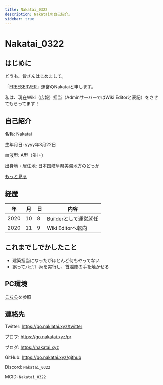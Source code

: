 ```yaml
---
title: Nakatai_0322
description: Nakataiの自己紹介。
sidebar: true
---
```

# Nakatai_0322

## はじめに

どうも、皆さんはじめまして。

「[FREESERVER](https://freeserver.pro/)」運営のNakataiと申します。

私は、現在Wiki（広報）担当（AdminサーバーではWiki Editorと表記）をさせてもらってます！

## 自己紹介

名称: Nakatai

生年月日: yyyy年3月22日

血液型: A型（RH+）

出身地・居住地: 日本国岐阜県美濃地方のどっか

[もっと見る](https://go.nakatai.xyz/pr)

## 経歴

| 年    | 月   | 日   | 内容             |
| ---- | --- | --- | -------------- |
| 2020 | 10  | 8   | Builderとして運営就任 |
| 2020 | 11  | 9   | Wiki Editorへ転向 |

## これまでしでかしたこと

- 建築担当になったがほとんど何もやってない
- 誤って`/kill @e`を実行し、首脳陣の手を焼かせる

## PC環境

[こちら](https://go.nakatai.xyz/geartics)を参照

## 連絡先

Twitter: <https://go.naklatai.xyz/twitter>

プロフ: <https://go.nakatai.xyz/pr>

ブログ: <https://nakatai.xyz>

GitHub: <https://go.nakatai.xyz/github>

Discord: `Nakatai_0322`

MCID: `Nakatai_0322`
